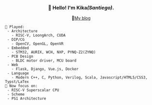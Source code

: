 <h3 align="center"> 👋 Hello! I'm Kika<i>(Santiego)</i>. </h3>

<p align="center">
 📝<a href="https://www.santiego.ink" target="_blank">My blog</a>
</p>

```
🔭 Played:
 - Architecture
   - RISC-V, LoongArch, CUDA
 - DIP/CG
   - OpenCV, OpenGL, OpenVR
 - Embedded
   - STM32, AURIX, WCH, NXP, PYNQ-Z2(ZYNQ) 
 - PCB Design
   - BLDC motor driver, MCU board
 - Web
   - Flask, Django, Vue.js, Docker
 - Language
   - Modern C++, C, Python, Verilog, Scala, Javascript/HTML5/CSS3, Typst/LaTex
🌱 Now focus on:
 - RISC-V Superscalar CPU
 - Scheme
 - PS1 Architecture
```


<!--
**MrAMS/MrAMS** is a ✨ _special_ ✨ repository because its `README.md` (this file) appears on your GitHub profile.

Here are some ideas to get you started:

- 🔭 I’m currently working on ...
- 🌱 I’m currently learning ...
- 👯 I’m looking to collaborate on ...
- 🤔 I’m looking for help with ...
- 💬 Ask me about ...
- 📫 How to reach me: ...
- 😄 Pronouns: ...
- ⚡ Fun fact: ...
-->
